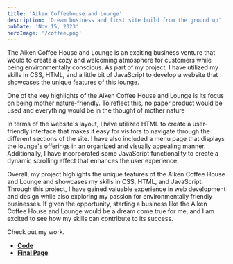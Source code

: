 ```yaml
---
title: 'Aiken Coffeehouse and Lounge'
description: 'Dream business and first site build from the ground up'
pubDate: 'Nov 15, 2023'
heroImage: '/coffee.png'
---
```


The Aiken Coffee House and Lounge is an exciting business venture that would to create a cozy and welcoming atmosphere for customers while being environmentally conscious. As part of my project, I have utilized my skills in CSS, HTML, and a little bit of JavaScript to develop a website that showcases the unique features of this lounge.

One of the key highlights of the Aiken Coffee House and Lounge is its focus on being mother nature-friendly. To reflect this, no paper product would be used and everything would be in the thought of mother nature

In terms of the website's layout, I have utilized HTML to create a user-friendly interface that makes it easy for visitors to navigate through the different sections of the site. I have also included a menu page that displays the lounge's offerings in an organized and visually appealing manner. Additionally, I have incorporated some JavaScript functionality to create a dynamic scrolling effect that enhances the user experience.

Overall, my project highlights the unique features of the Aiken Coffee House and Lounge and showcases my skills in CSS, HTML, and JavaScript. Through this project, I have gained valuable experience in web development and design while also exploring my passion for environmentally friendly businesses. If given the opportunity, starting a business like the Aiken Coffee House and Lounge would be a dream come true for me, and I am excited to see how my skills can contribute to its success.
 
Check out my work. 

- **[Code](https://github.com/clmedders/PoC-Back-Button)**
- **[Final Page](https://clmedders.github.io/PoC-Back-Button/)**
